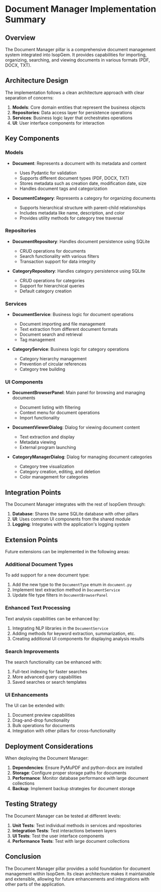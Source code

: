 # Document Manager Implementation Summary

## Overview

The Document Manager pillar is a comprehensive document management system integrated into IsopGem. It provides capabilities for importing, organizing, searching, and viewing documents in various formats (PDF, DOCX, TXT).

## Architecture Design

The implementation follows a clean architecture approach with clear separation of concerns:

1. **Models**: Core domain entities that represent the business objects
2. **Repositories**: Data access layer for persistence operations
3. **Services**: Business logic layer that orchestrates operations
4. **UI**: User interface components for interaction

## Key Components

### Models

- **Document**: Represents a document with its metadata and content
  - Uses Pydantic for validation
  - Supports different document types (PDF, DOCX, TXT)
  - Stores metadata such as creation date, modification date, size
  - Handles document tags and categorization

- **DocumentCategory**: Represents a category for organizing documents
  - Supports hierarchical structure with parent-child relationships
  - Includes metadata like name, description, and color
  - Provides utility methods for category tree traversal

### Repositories

- **DocumentRepository**: Handles document persistence using SQLite
  - CRUD operations for documents
  - Search functionality with various filters
  - Transaction support for data integrity

- **CategoryRepository**: Handles category persistence using SQLite
  - CRUD operations for categories
  - Support for hierarchical queries
  - Default category creation

### Services

- **DocumentService**: Business logic for document operations
  - Document importing and file management
  - Text extraction from different document formats
  - Document search and retrieval
  - Tag management

- **CategoryService**: Business logic for category operations
  - Category hierarchy management
  - Prevention of circular references
  - Category tree building

### UI Components

- **DocumentBrowserPanel**: Main panel for browsing and managing documents
  - Document listing with filtering
  - Context menu for document operations
  - Import functionality

- **DocumentViewerDialog**: Dialog for viewing document content
  - Text extraction and display
  - Metadata viewing
  - External program launching

- **CategoryManagerDialog**: Dialog for managing document categories
  - Category tree visualization
  - Category creation, editing, and deletion
  - Color management for categories

## Integration Points

The Document Manager integrates with the rest of IsopGem through:

1. **Database**: Shares the same SQLite database with other pillars
2. **UI**: Uses common UI components from the shared module
3. **Logging**: Integrates with the application's logging system

## Extension Points

Future extensions can be implemented in the following areas:

### Additional Document Types

To add support for a new document type:
1. Add the new type to the `DocumentType` enum in `document.py`
2. Implement text extraction method in `DocumentService`
3. Update file type filters in `DocumentBrowserPanel`

### Enhanced Text Processing

Text analysis capabilities can be enhanced by:
1. Integrating NLP libraries in the `DocumentService`
2. Adding methods for keyword extraction, summarization, etc.
3. Creating additional UI components for displaying analysis results

### Search Improvements

The search functionality can be enhanced with:
1. Full-text indexing for faster searches
2. More advanced query capabilities
3. Saved searches or search templates

### UI Enhancements

The UI can be extended with:
1. Document preview capabilities
2. Drag-and-drop functionality
3. Bulk operations for documents
4. Integration with other pillars for cross-functionality

## Deployment Considerations

When deploying the Document Manager:

1. **Dependencies**: Ensure PyMuPDF and python-docx are installed
2. **Storage**: Configure proper storage paths for documents
3. **Performance**: Monitor database performance with large document collections
4. **Backup**: Implement backup strategies for document storage

## Testing Strategy

The Document Manager can be tested at different levels:

1. **Unit Tests**: Test individual methods in services and repositories
2. **Integration Tests**: Test interactions between layers
3. **UI Tests**: Test the user interface components
4. **Performance Tests**: Test with large document collections

## Conclusion

The Document Manager pillar provides a solid foundation for document management within IsopGem. Its clean architecture makes it maintainable and extensible, allowing for future enhancements and integrations with other parts of the application.
